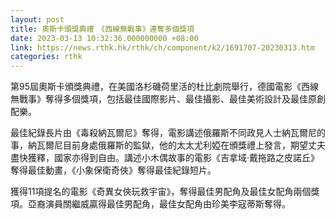 ```yaml
---
layout: post
title: 奧斯卡頒獎典禮　《西線無戰事》連奪多個獎項
date: 2023-03-13 10:32:36.000000000 +08:00
link: https://news.rthk.hk/rthk/ch/component/k2/1691707-20230313.htm
categories: rthk
---
```


第95屆奧斯卡頒獎典禮，在美國洛杉磯荷里活的杜比劇院舉行，德國電影《西線無戰事》奪得多個獎項，包括最佳國際影片、最佳攝影、最佳美術設計及最佳原創配樂。

最佳紀錄長片由《毒殺納瓦爾尼》奪得，電影講述俄羅斯不同政見人士納瓦爾尼的事，納瓦爾尼目前身處俄羅斯的監獄，他的太太尤利婭在頒獎禮上發言，期望丈夫盡快獲釋，國家亦得到自由。講述小木偶故事的電影《吉拿域·戴拖路之皮諾丘》奪得最佳動畫，《小象保衛奇俠》奪得最佳紀錄短片。

獲得11項提名的電影《奇異女俠玩救宇宙》，奪得最佳男配角及最佳女配角兩個獎項。亞裔演員關繼威贏得最佳男配角，最佳女配角由珍美李寇蒂斯奪得。
